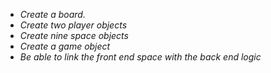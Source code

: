 * _Create a board._
* _Create two player objects_
* _Create nine space objects_
* _Create a game object_
* _Be able to link the front end space with the back end logic_
